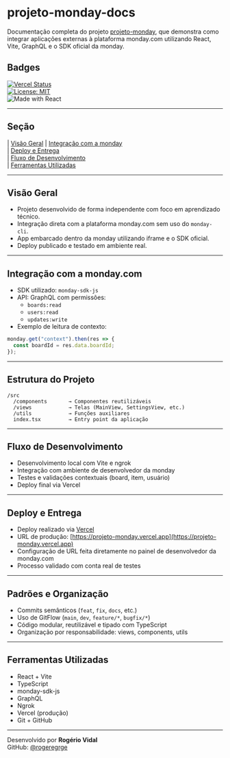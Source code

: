 # projeto-monday-docs

Documentação completa do projeto [projeto-monday](https://github.com/rogeregrge/projeto-monday), que demonstra como integrar aplicações externas à plataforma monday.com utilizando React, Vite, GraphQL e o SDK oficial da monday.

## Badges

[![Vercel Status](https://vercel.com/api/shield/projeto-monday)](https://projeto-monday.vercel.app)  
[![License: MIT](https://img.shields.io/badge/license-MIT-blue.svg)](LICENSE)  
![Made with React](https://img.shields.io/badge/made%20with-react-61DAFB?logo=react&logoColor=white)

---

## Seção                                                                      

| [Visão Geral](docs/VisaoGeral.md)
| [Integração com a monday](docs/integracao.md)    
| [Deploy e Entrega](docs/deploy.md)           
| [Fluxo de Desenvolvimento](docs/fluxo.md)                      
| [Ferramentas Utilizadas](docs/ferramentas.md)       


---

## Visão Geral

- Projeto desenvolvido de forma independente com foco em aprendizado técnico.
- Integração direta com a plataforma monday.com sem uso do `monday-cli`.
- App embarcado dentro da monday utilizando iframe e o SDK oficial.
- Deploy publicado e testado em ambiente real.

---

## Integração com a monday.com

- SDK utilizado: `monday-sdk-js`
- API: GraphQL com permissões:
  - `boards:read`
  - `users:read`
  - `updates:write`
- Exemplo de leitura de contexto:
```ts
monday.get("context").then(res => {
  const boardId = res.data.boardId;
});
```

---

## Estrutura do Projeto

```
/src
  /components       → Componentes reutilizáveis
  /views            → Telas (MainView, SettingsView, etc.)
  /utils            → Funções auxiliares
  index.tsx         → Entry point da aplicação
```

---

## Fluxo de Desenvolvimento

- Desenvolvimento local com Vite e ngrok
- Integração com ambiente de desenvolvedor da monday
- Testes e validações contextuais (board, item, usuário)
- Deploy final via Vercel

---

## Deploy e Entrega

- Deploy realizado via [Vercel](https://vercel.com)
- URL de produção: [https://projeto-monday.vercel.app](https://projeto-monday.vercel.app)
- Configuração de URL feita diretamente no painel de desenvolvedor da monday.com
- Processo validado com conta real de testes

---

## Padrões e Organização

- Commits semânticos (`feat`, `fix`, `docs`, etc.)
- Uso de GitFlow (`main`, `dev`, `feature/*`, `bugfix/*`)
- Código modular, reutilizável e tipado com TypeScript
- Organização por responsabilidade: views, components, utils

---

## Ferramentas Utilizadas

- React + Vite
- TypeScript
- monday-sdk-js
- GraphQL
- Ngrok
- Vercel (produção)
- Git + GitHub

---

Desenvolvido por **Rogério Vidal**  
GitHub: [@rogeregrge](https://github.com/rogeregrge)
